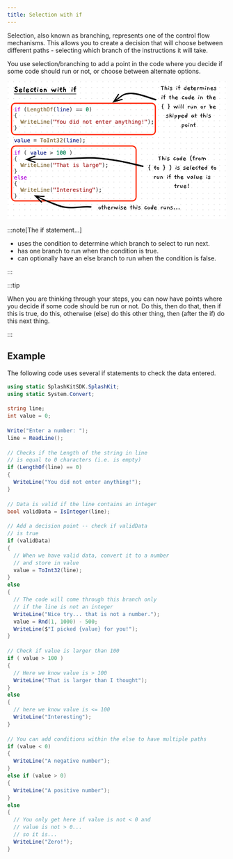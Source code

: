 ```yaml
---
title: Selection with if
---
```


Selection, also known as branching, represents one of the control flow mechanisms. This allows you to create a decision that will choose between different paths - selecting which branch of the instructions it will take.

You use selection/branching to add a point in the code where you decide if some code should run or not, or choose between alternate options.

![If example code](./images/if-code.png)

:::note[The if statement...]

- uses the condition to determine which branch to select to run next.
- has one branch to run when the condition is true.
- can optionally have an else branch to run when the condition is false.

:::

:::tip

When you are thinking through your steps, you can now have points where you decide if some code should be run or not. Do this, then do that, then if this is true, do this, otherwise (else) do this other thing, then (after the if) do this next thing.

:::

## Example

The following code uses several if statements to check the data entered.

```cs
using static SplashKitSDK.SplashKit;
using static System.Convert;

string line;
int value = 0;

Write("Enter a number: ");
line = ReadLine();

// Checks if the Length of the string in line
// is equal to 0 characters (i.e. is empty)
if (LengthOf(line) == 0)
{
  WriteLine("You did not enter anything!");
}

// Data is valid if the line contains an integer
bool validData = IsInteger(line);

// Add a decision point -- check if validData
// is true
if (validData)
{
  // When we have valid data, convert it to a number
  // and store in value
  value = ToInt32(line);
}
else
{
  // The code will come through this branch only
  // if the line is not an integer
  WriteLine("Nice try... that is not a number.");
  value = Rnd(1, 1000) - 500;
  WriteLine($"I picked {value} for you!");
}

// Check if value is larger than 100
if ( value > 100 )
{
  // Here we know value is > 100
  WriteLine("That is larger than I thought");
}
else
{
  // here we know value is <= 100
  WriteLine("Interesting");
}

// You can add conditions within the else to have multiple paths
if (value < 0)
{
  WriteLine("A negative number");
}
else if (value > 0)
{
  WriteLine("A positive number");
}
else
{
  // You only get here if value is not < 0 and
  // value is not > 0... 
  // so it is...
  WriteLine("Zero!");
}
```
